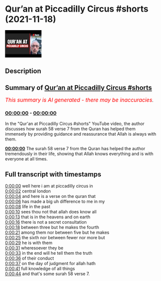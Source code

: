 # Qur’an at Piccadilly Circus #shorts (2021-11-18)

![alt Qur’an at Piccadilly Circus #shorts](Wi7kyqiwkuk.jpg "Qur’an at Piccadilly Circus #shorts")

## Description



## Summary of [Qur’an at Piccadilly Circus #shorts](https://www.youtube.com/watch?v=Wi7kyqiwkuk)


*<span style="color:red; font-size:125%">This summary is AI generated - there may be inaccuracies</span>. [](/)*

### [00:00:00](https://www.youtube.com/watch?v=Wi7kyqiwkuk&t=0) - [00:00:00](https://www.youtube.com/watch?v=Wi7kyqiwkuk&t=0)

In the "Qur'an at Piccadilly Circus #shorts" YouTube video, the author discusses how surah 58 verse 7 from the Quran has helped them immensely by providing guidance and reassurance that Allah is always with them.

**[00:00:00](https://www.youtube.com/watch?v=Wi7kyqiwkuk&t=0)** The surah 58 verse 7 from the Quran has helped the author tremendously in their life, showing that Allah knows everything and is with everyone at all times.

## Full transcript with timestamps

[0:00:00](https://youtu.be/Wi7kyqiwkuk?t=0) well here i am at piccadilly circus in  
[0:00:02](https://youtu.be/Wi7kyqiwkuk?t=2) central london  
[0:00:04](https://youtu.be/Wi7kyqiwkuk?t=4) and here is a verse on the quran that  
[0:00:06](https://youtu.be/Wi7kyqiwkuk?t=6) has made a big uh difference to me in my  
[0:00:08](https://youtu.be/Wi7kyqiwkuk?t=8) life in the past  
[0:00:10](https://youtu.be/Wi7kyqiwkuk?t=10) sees thou not that allah does know all  
[0:00:13](https://youtu.be/Wi7kyqiwkuk?t=13) that is in the heavens and on earth  
[0:00:16](https://youtu.be/Wi7kyqiwkuk?t=16) there is not a secret consultation  
[0:00:18](https://youtu.be/Wi7kyqiwkuk?t=18) between three but he makes the fourth  
[0:00:21](https://youtu.be/Wi7kyqiwkuk?t=21) among them nor between five but he makes  
[0:00:25](https://youtu.be/Wi7kyqiwkuk?t=25) the sixth nor between fewer nor more but  
[0:00:29](https://youtu.be/Wi7kyqiwkuk?t=29) he is with them  
[0:00:31](https://youtu.be/Wi7kyqiwkuk?t=31) wheresoever they be  
[0:00:33](https://youtu.be/Wi7kyqiwkuk?t=33) in the end will he tell them the truth  
[0:00:36](https://youtu.be/Wi7kyqiwkuk?t=36) of their conduct  
[0:00:37](https://youtu.be/Wi7kyqiwkuk?t=37) on the day of judgment for allah hath  
[0:00:41](https://youtu.be/Wi7kyqiwkuk?t=41) full knowledge of all things  
[0:00:44](https://youtu.be/Wi7kyqiwkuk?t=44) and that's some surah 58 verse 7.  
